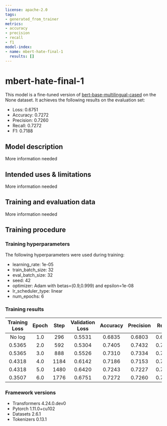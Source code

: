 ```yaml
---
license: apache-2.0
tags:
- generated_from_trainer
metrics:
- accuracy
- precision
- recall
- f1
model-index:
- name: mbert-hate-final-1
  results: []
---
```


<!-- This model card has been generated automatically according to the information the Trainer had access to. You
should probably proofread and complete it, then remove this comment. -->

# mbert-hate-final-1

This model is a fine-tuned version of [bert-base-multilingual-cased](https://huggingface.co/bert-base-multilingual-cased) on the None dataset.
It achieves the following results on the evaluation set:
- Loss: 0.6751
- Accuracy: 0.7272
- Precision: 0.7260
- Recall: 0.7272
- F1: 0.7188

## Model description

More information needed

## Intended uses & limitations

More information needed

## Training and evaluation data

More information needed

## Training procedure

### Training hyperparameters

The following hyperparameters were used during training:
- learning_rate: 1e-05
- train_batch_size: 32
- eval_batch_size: 32
- seed: 42
- optimizer: Adam with betas=(0.9,0.999) and epsilon=1e-08
- lr_scheduler_type: linear
- num_epochs: 6

### Training results

| Training Loss | Epoch | Step | Validation Loss | Accuracy | Precision | Recall | F1     |
|:-------------:|:-----:|:----:|:---------------:|:--------:|:---------:|:------:|:------:|
| No log        | 1.0   | 296  | 0.5531          | 0.6835   | 0.6803    | 0.6835 | 0.6812 |
| 0.5365        | 2.0   | 592  | 0.5304          | 0.7405   | 0.7432    | 0.7405 | 0.7302 |
| 0.5365        | 3.0   | 888  | 0.5526          | 0.7310   | 0.7334    | 0.7310 | 0.7195 |
| 0.4318        | 4.0   | 1184 | 0.6142          | 0.7186   | 0.7153    | 0.7186 | 0.7136 |
| 0.4318        | 5.0   | 1480 | 0.6420          | 0.7243   | 0.7227    | 0.7243 | 0.7162 |
| 0.3507        | 6.0   | 1776 | 0.6751          | 0.7272   | 0.7260    | 0.7272 | 0.7188 |


### Framework versions

- Transformers 4.24.0.dev0
- Pytorch 1.11.0+cu102
- Datasets 2.6.1
- Tokenizers 0.13.1
